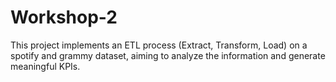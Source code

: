 # Workshop-2
This project implements an ETL process (Extract, Transform, Load) on a spotify and grammy dataset, aiming to analyze the information and generate meaningful KPIs.
